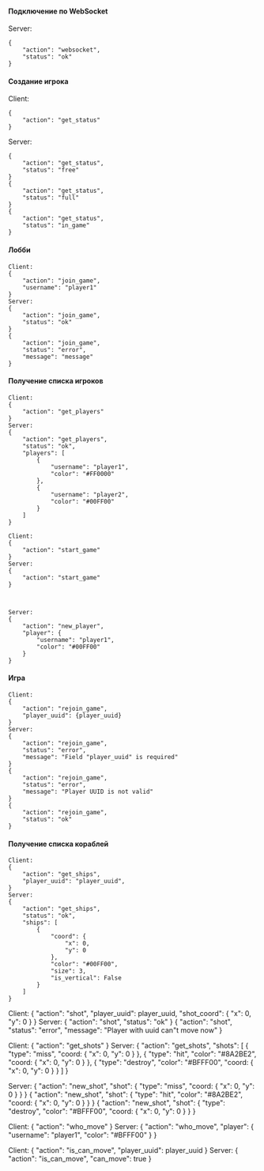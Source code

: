 #### Подключение по WebSocket
Server:
```
{
    "action": "websocket",
    "status": "ok"
}
```


#### Создание игрока
Client:
```
{
    "action": "get_status"
}
```
Server:
```
{
    "action": "get_status",
    "status": "free"
}
{
    "action": "get_status",
    "status": "full"
}
{
    "action": "get_status",
    "status": "in_game"
}
```


#### Лобби
```
Client:
{
    "action": "join_game",
    "username": "player1"
}
Server:
{
    "action": "join_game",
    "status": "ok"
}
{
    "action": "join_game",
    "status": "error",
    "message": "message"
}
```

#### Получение списка игроков
```
Client:
{
    "action": "get_players"
}
Server:
{
    "action": "get_players",
    "status": "ok",
    "players": [
        {
            "username": "player1",
            "color": "#FF0000"
        },
        {
            "username": "player2",
            "color": "#00FF00"
        }
    ]
}
```

```
Client:
{
    "action": "start_game"
}
Server:
{
    "action": "start_game"
}



Server:
{
    "action": "new_player",
    "player": {
        "username": "player1",
        "color": "#00FF00"
    }
}
```


#### Игра
```
Client:
{
    "action": "rejoin_game",
    "player_uuid": {player_uuid}
}
Server:
{
    "action": "rejoin_game",
    "status": "error",
    "message": "Field "player_uuid" is required"
}
{
    "action": "rejoin_game",
    "status": "error",
    "message": "Player UUID is not valid"
}
{
    "action": "rejoin_game",
    "status": "ok"
}
```

#### Получение списка кораблей
```
Client:
{
    "action": "get_ships",
    "player_uuid": "player_uuid",
}
Server:
{
    "action": "get_ships",
    "status": "ok",
    "ships": [
        {
            "coord": {
                "x": 0,
                "y": 0
            },
            "color": "#00FF00",
            "size": 3,
            "is_vertical": False
        }
    ]
}
```

Client:
{
    "action": "shot",
    "player_uuid": player_uuid,
    "shot_coord": {
        "x": 0,
        "y": 0
    }
}
Server:
{
    "action": "shot",
    "status": "ok"
}
{
    "action": "shot",
    "status": "error",
    "message": "Player with uuid can"t move now"
}



Client:
{
    "action": "get_shots"
}
Server:
{
    "action": "get_shots",
    "shots": [
        {
            "type": "miss",
            "coord: {
                "x": 0,
                "y": 0
            }
        },
         {
            "type": "hit",
            "color": "#8A2BE2",
            "coord: {
                "x": 0,
                "y": 0
            }
        },
        {
            "type": "destroy",
            "color": "#BFFF00",
            "coord: {
                "x": 0,
                "y": 0
            }
        }
    ]
}



Server:
{
    "action": "new_shot",
    "shot": {
        "type": "miss",
        "coord: {
            "x": 0,
            "y": 0
        }
    }
}
{
    "action": "new_shot",
    "shot": {
        "type": "hit",
        "color": "#8A2BE2",
        "coord: {
            "x": 0,
            "y": 0
        }
    }
}
{
    "action": "new_shot",
    "shot": {
        "type": "destroy",
        "color": "#BFFF00",
        "coord: {
            "x": 0,
            "y": 0
        }
    }
}



Client:
{
    "action": "who_move"
}
Server:
{
    "action": "who_move",
    "player": {
        "username": "player1",
        "color": "#BFFF00"
    }
}


Client:
{
    "action": "is_can_move",
    "player_uuid": player_uuid
}
Server:
{
    "action": "is_can_move",
    "can_move": true
}